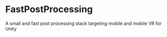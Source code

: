 # FastPostProcessing
A small and fast post processing stack targeting mobile and mobile VR for Unity
